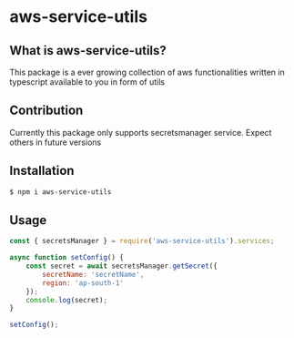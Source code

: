 # aws-service-utils

## What is aws-service-utils?

This package is a ever growing collection of aws functionalities written in typescript available to you in form of utils

## Contribution

Currently this package only supports secretsmanager service. Expect others in future versions


## Installation

```sh
$ npm i aws-service-utils
```

## Usage

```js
const { secretsManager } = require('aws-service-utils').services;

async function setConfig() {
    const secret = await secretsManager.getSecret({
        secretName: 'secretName',
        region: 'ap-south-1'
    });
    console.log(secret);
}

setConfig();
```